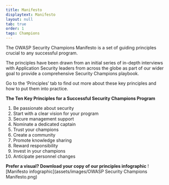 ```yaml
---
title: Manifesto
displaytext: Manifesto
layout: null
tab: true
order: 1
tags: Champions
---
```


The OWASP Security Champions Manifesto is a set of guiding principles crucial to any successful program. 

The principles have been drawn from an initial series of in-depth interviews with Application Security leaders from across the globe as part of our wider goal to provide a comprehensive Security Champions playbook.

Go to the ‘Principles’ tab to find out more about these key principles and how to put them into practice.
 
**The Ten Key Principles for a Successful Security Champions Program**
1. Be passionate about security
2. Start with a clear vision for your program
3. Secure management support
4. Nominate a dedicated captain
5. Trust your champions 
6. Create a community
7. Promote knowledge sharing
8. Reward responsibility
9. Invest in your champions
10. Anticipate personnel changes

**Prefer a visual? Download your copy of our principles infographic**
![Manifesto infographic](assets/images/OWASP Security Champions Manifesto.png)


